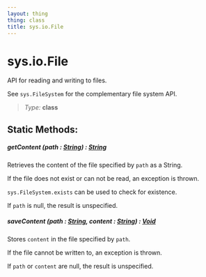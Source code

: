 ```yaml
---
layout: thing
thing: class
title: sys.io.File
---
```

# sys.io.File

API for reading and writing to files.

See `sys.FileSystem` for the complementary file system API.



> *Type:* **class**


## Static Methods:


##### **getContent** (path : <a href="../../String.html" class="type">String</a>) : <a href="../../String.html" class="type">String</a>

Retrieves the content of the file specified by `path` as a String.

If the file does not exist or can not be read, an exception is thrown.

`sys.FileSystem.exists` can be used to check for existence.

If `path` is null, the result is unspecified.











##### **saveContent** (path : <a href="../../String.html" class="type">String</a>, content : <a href="../../String.html" class="type">String</a>) : <a href="../../Void.html" class="type">Void</a>

Stores `content` in the file specified by `path`.

If the file cannot be written to, an exception is thrown.

If `path` or `content` are null, the result is unspecified.













